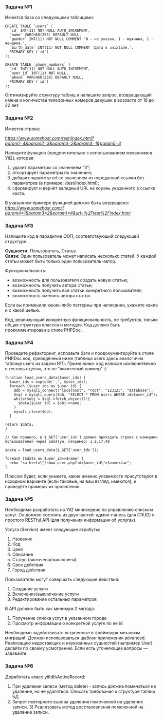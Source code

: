### Задача №1

Имеется база со следующими таблицами:

```
CREATE TABLE `users` (
  `id` INT(11) NOT NULL AUTO_INCREMENT,
  `name` VARCHAR(255) DEFAULT NULL,
  `gender` INT(11) NOT NULL COMMENT '0 – не указан, 1 - мужчина, 2 - женщина.',
  `birth_date` INT(11) NOT NULL COMMENT 'Дата в unixtime.',
  PRIMARY KEY (`id`)
);

CREATE TABLE `phone_numbers` (
  `id` INT(11) NOT NULL AUTO_INCREMENT,
  `user_id` INT(11) NOT NULL,
  `phone` VARCHAR(255) DEFAULT NULL,
  PRIMARY KEY (`id`)
);
```

Оптимизируйте структуру таблиц и напишите запрос, возвращающий имена и количества телефонных номеров девушек в возрасте от 18 до 22 лет.

### Задача №2

Имеется строка:

*https://www.somehost.com/test/index.html?param1=4&param2=3&param3=2&param4=1&param5=3*

Напишите функцию (предпочтительно с использованием механизмов Yii2), которая:

1. удалит параметры со значением “3”;
2. отсортирует параметры по значению;
3. добавит параметр url со значением из переданной ссылки без параметров (в примере: /test/index.html);
4. сформирует и вернёт валидный URL на корень указанного в ссылке хоста.

В указанном примере функцией должно быть возвращено: *https://www.somehost.com/?param4=1&param3=2&param1=4&url=%2Ftest%2Findex.html*

### Задача №3

Напишите код в парадигме ООП, соответствующий следующей структуре.

**Сущности:** Пользователь, Статья.  
**Связи:** Один пользователь может написать несколько статей. У каждой статьи может быть только один пользователь-автор.

Функциональность:
* возможность для пользователя создать новую статью;
* возможность получить автора статьи;
* возможность получить все статьи конкретного пользователя;
* возможность сменить автора статьи.

Если вы применили какие-либо паттерны при написании, укажите какие и с какой целью.

Код, реализующий конкретную функциональность, не требуется, только общая структура классов и методов. Код должен быть прокомментирован в стиле PHPDoc.

### Задача №4

Проведите рефакторинг, исправьте баги и продокументируйте в стиле PHPDoc код, приведённый ниже (таблица users здесь аналогична таблице users из задачи №1).
*Примечание:* код написан исключительно в тестовых целях, это не "жизненный пример" :)

```
function load_users_data($user_ids) {
  $user_ids = explode(',', $user_ids);
  foreach ($user_ids as $user_id) {
    $db = mysqli_connect("localhost", "root", "123123", "database");
    $sql = mysqli_query($db, "SELECT * FROM users WHERE id=$user_id");
    while($obj = $sql->fetch_object()){
      $data[$user_id] = $obj->name;
    }
    mysqli_close($db);
  }

return $data;
}

// Как правило, в $_GET['user_ids'] должна приходить строка с номерами пользователей через запятую, например: 1,2,17,48

$data = load_users_data($_GET['user_ids']);

foreach ($data as $user_id=>$name) {
  echo "<a href=\"/show_user.php?id=$user_id\">$name</a>";
}
```

Плюсом будет, если укажете, какие именно уязвимости присутствуют в исходном варианте (если таковые, на ваш взгляд, имеются), и приведёте примеры их проявления.

### Задача №5

Необходимо разработать на Yii2 минисервис по управлению списком услуг. Он должен состоять из двух частей: админ-панель (для CRUD) и простого RESTful API (для получения информации об услугах).

Услуга (Service) имеет следующие атрибуты:

1. Название
2. Код
3. Цена
4. Описание
5. Статус (включена/выключена)
6. Срок действия
7. Город действия

Пользователи могут совершать следующие действия:

1. Создание услуги
2. Включение/выключение услуги
3. Редактирование остальных параметров

В API должно быть как минимум 2 метода:

1. Получение списка услуг в указанном городе
2. Просмотр информации о конкретной услуге по ее id

Необходимо задействовать встроенные в фреймворк механизм миграций.
Должен использоваться шаблон приложения advanced. Реализацию недостающих и неуказанных сущностей (например User) делайте по своему усмотрению.
Если есть уточняющие вопросы — задавайте.

### Задача №6

Доработать класс yii\db\ActiveRecord: 
1. При удалении записи (метод delete) - запись должна помечаться на удаление, но не удаляться. Описать требования к структуре таблиц БД.
2. Запрет повторного вызова удаления помеченной на удаление записи. 3) Реализовать метод восстановления помеченной на удаление записи.
